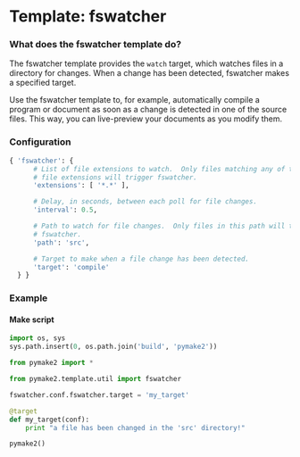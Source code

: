 # Template: fswatcher

### What does the fswatcher template do?

The fswatcher template provides the `watch` target, which watches files in a
directory for changes. When a change has been detected, fswatcher makes a
specified target.

Use the fswatcher template to, for example, automatically compile a program or
document as soon as a change is detected in one of the source files. This way,
you can live-preview your documents as you modify them.

### Configuration

```python
{ 'fswatcher': {
      # List of file extensions to watch.  Only files matching any of the
      # file extensions will trigger fswatcher.
      'extensions': [ '*.*' ],

      # Delay, in seconds, between each poll for file changes.
      'interval': 0.5,

      # Path to watch for file changes.  Only files in this path will trigger
      # fswatcher.
      'path': 'src',

      # Target to make when a file change has been detected.
      'target': 'compile'
  } }
```

### Example

#### Make script

```python
import os, sys
sys.path.insert(0, os.path.join('build', 'pymake2'))

from pymake2 import *

from pymake2.template.util import fswatcher

fswatcher.conf.fswatcher.target = 'my_target'

@target
def my_target(conf):
    print "a file has been changed in the 'src' directory!"

pymake2()
```